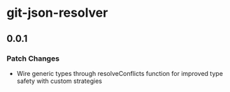 # git-json-resolver

## 0.0.1

### Patch Changes

- Wire generic types through resolveConflicts function for improved type safety with custom strategies
